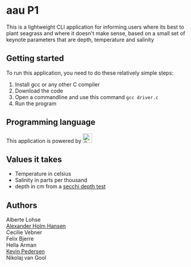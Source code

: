 # aau P1
This is a lightweight CLI application for informing users where its best to plant seagrass and where it doesn't make sense, based on a small set of keynote parameters that are depth, temperature and salinity

## Getting started
To run this application, you need to do these relatively simple steps:
1. Install gcc or any other C compiler
2. Download the code
3. Open a commandline and use this command ```gcc driver.c```
4. Run the program

## Programming language
This application is powered by <a href="https://docs.microsoft.com/en-us/cpp/?view=msvc-170" target="_blank" rel="noreferrer"><img src="https://raw.githubusercontent.com/danielcranney/readme-generator/main/public/icons/skills/c-colored.svg" width="25" height="25" alt="C" /></a></p>

## Values it takes
- Temperature in celsius
- Salinity in parts per thousand
- depth in cm from a [secchi depth test](https://datastream.org/en-ca/guidebook/secchi-depth)

## Authors
Alberte Lohse \
[Alexander Holm Hansen](https://github.com/itsteutatas) \
Cecilie Vebner \
Felix Bjerre \
Hella Arman \
[Kevin Pedersen](https://github.com/KevinPedersenAAU) \
Nikolaj van Gool

